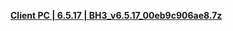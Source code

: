 **[Client PC | 6.5.17 | BH3_v6.5.17_00eb9c906ae8.7z ]("https://bundle.bh3.com/ptpublic/Beta/20230224104042_Hxs8vwc1KVX7qglx/BH3_v6.5.17_00eb9c906ae8.7z)**